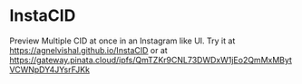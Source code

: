 # InstaCID
Preview Multiple CID at once in an Instagram like UI. Try it at https://agnelvishal.github.io/InstaCID  or at https://gateway.pinata.cloud/ipfs/QmTZKr9CNL73DWDxW1jEo2QmMxMBytVCWNpDY4JYsrFJKk
